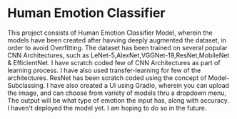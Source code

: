 # Human Emotion Classifier
This project consists of Human Emotion Classifier Model, wherein the models have been created after havving deeply augmented the dataset, in order to avoid Overfitting. The dataset has been trained on several popular CNN Architectures, such as LeNet-5,AlexNet,VGGNet-19,ResNet,MobileNet & EfficientNet. I have scratch coded few of CNN Architectures as part of learning process. I have also used transfer-learning for few of the architectures. ResNet has been scratch coded using the concept of Model-Subclassing. I have also created a UI using Gradio, wherein you can upload the image, and can choose from variety of models thru a dropdown menu, The output will be what type of emotion the input has, along with accuracy. I haven't deployed the model yet. I am hoping to do so in the future.
